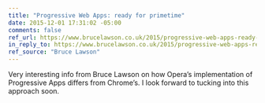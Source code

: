 ```yaml
---
title: "Progressive Web Apps: ready for primetime"
date: 2015-12-01 17:31:02 -05:00
comments: false
ref_url: https://www.brucelawson.co.uk/2015/progressive-web-apps-ready-for-primetime/
in_reply_to: https://www.brucelawson.co.uk/2015/progressive-web-apps-ready-for-primetime/
ref_source: "Bruce Lawson"
---
```


Very interesting info from Bruce Lawson on how Opera’s implementation of Progressive Apps differs from Chrome’s. I look forward to tucking into this approach soon.